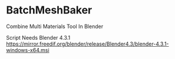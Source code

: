 # BatchMeshBaker
Combine Multi Materials Tool In Blender

Script Needs Blender 4.3.1
https://mirror.freedif.org/blender/release/Blender4.3/blender-4.3.1-windows-x64.msi